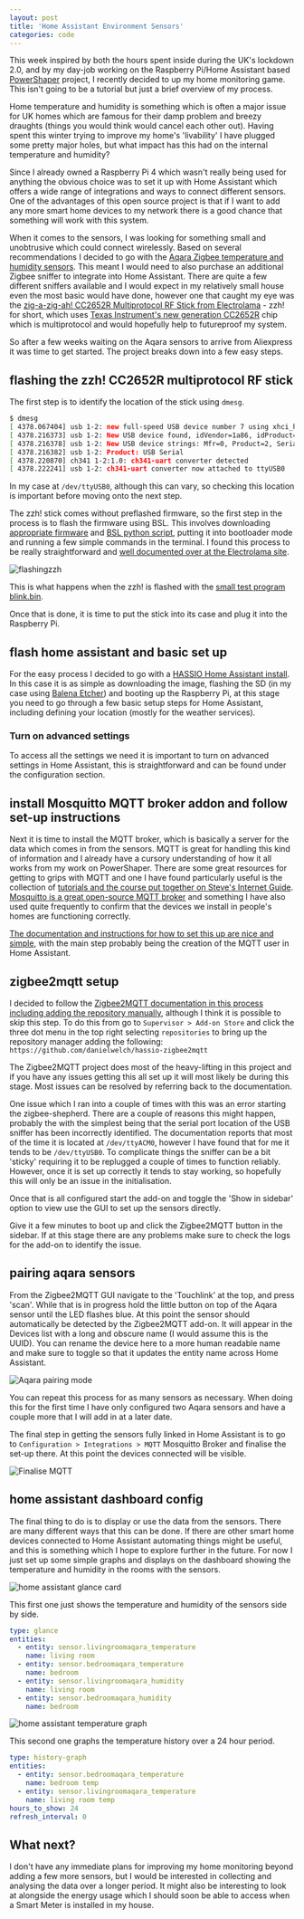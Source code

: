 ```yaml
---
layout: post
title: 'Home Assistant Environment Sensors'
categories: code
---
```


This week inspired by both the hours spent inside during the UK's lockdown 2.0, and by my day-job working on the Raspberry Pi/Home Assistant based [PowerShaper](https://powershaper.io) project, I recently decided to up my home monitoring game. This isn't going to be a  tutorial but just a brief overview of my process.

Home temperature and humidity is something which is often a major issue for UK homes which are famous for their damp problem and breezy draughts (things you would think would cancel each other out). Having spent this winter trying to improve my home's 'livability' I have plugged some pretty major holes, but what impact has this had on the internal temperature and humidity?

Since I already owned a Raspberry Pi 4 which wasn't really being used for anything the obvious choice was to set it up with Home Assistant which offers a wide range of integrations and ways to connect different sensors. One of the advantages of this open source project is that if I want to add any more smart home devices to my network there is a good chance that something will work with this system.

When it comes to the sensors, I was looking for something small and unobtrusive which could connect wirelessly. Based on several recommendations I decided to go with the [Aqara Zigbee temperature and humidity sensors](https://www.aqara.com/en/temperature_humidity_sensor.html). This meant I would need to also purchase an additional Zigbee sniffer to integrate into Home Assistant. There are quite a few different sniffers available and I would expect in my relatively small house even the most basic would have done, however one that caught my eye was the [zig-a-zig-ah! CC2652R Multiprotocol RF Stick from Electrolama](https://electrolama.com/projects/zig-a-zig-ah/) - zzh! for short, which uses [Texas Instrument's new generation CC2652R](https://www.ti.com/product/CC2652R) chip which is multiprotocol and would hopefully help to futureproof my system.

So after a few weeks waiting on the Aqara sensors to arrive from Aliexpress it was time to get started. The project breaks down into a few easy steps.

## flashing the zzh! CC2652R multiprotocol RF stick

The first step is to identify the location of the stick using `dmesg`.

```sh
$ dmesg
[ 4378.067404] usb 1-2: new full-speed USB device number 7 using xhci_hcd
[ 4378.216373] usb 1-2: New USB device found, idVendor=1a86, idProduct=7523, bcdDevice= 2.64
[ 4378.216378] usb 1-2: New USB device strings: Mfr=0, Product=2, SerialNumber=0
[ 4378.216382] usb 1-2: Product: USB Serial
[ 4378.220870] ch341 1-2:1.0: ch341-uart converter detected
[ 4378.222241] usb 1-2: ch341-uart converter now attached to ttyUSB0

```

In my case at `/dev/ttyUSB0`, although this can vary, so checking this location is important before moving onto the next step.

The zzh! stick comes without preflashed firmware, so the first step in the process is to flash the firmware using BSL. This involves downloading [appropriate firmware](https://github.com/Koenkk/Z-Stack-firmware) and [BSL python script](https://github.com/JelmerT/cc2538-bsl), putting it into bootloader mode and running a few simple commands in the terminal. I found this process to be really straightforward and [well documented over at the Electrolama site](https://electrolama.com/projects/zig-a-zig-ah/#user-manual).

![flashingzzh](/assets/img/raspberrypi/flashingzzh.gif)

This is what happens when the zzh! is flashed with the [small test program blink.bin](https://electrolama.com/_assets/blink.bin).

Once that is done, it is time to put the stick into its case and plug it into the Raspberry Pi.

## flash home assistant and basic set up

For the easy process I decided to go with a [HASSIO Home Assistant install](https://www.home-assistant.io/hassio/). In this case it is as simple as downloading the image, flashing the SD (in my case using [Balena Etcher](https://www.balena.io/etcher/)) and booting up the Raspberry Pi, at this stage you need to go through a few basic setup steps for Home Assistant, including defining your location (mostly for the weather services).

### Turn on advanced settings

To access all the settings we need it is important to turn on advanced settings in Home Assistant, this is straightforward and can be found under the configuration section.

## install Mosquitto MQTT broker addon and follow set-up instructions

Next it is time to install the MQTT broker, which is basically a server for the data which comes in from the sensors. MQTT is great for handling this kind of information and I already have a cursory understanding of how it all works from my work on PowerShaper. There are some great resources for getting to grips with MQTT and one I have found particularly useful is the collection of [tutorials and the course put together on Steve's Internet Guide](http://www.steves-internet-guide.com/mqtt-basics-course/). [Mosquitto is a great open-source MQTT broker](https://mosquitto.org/) and something I have also used quite frequently to confirm that the devices we install in people's homes are functioning correctly.

[The documentation and instructions for how to set this up are nice and simple](https://github.com/home-assistant/addons/blob/master/mosquitto/DOCS.md), with the main step probably being the creation of the MQTT user in Home Assistant.

## zigbee2mqtt setup

I decided to follow the [Zigbee2MQTT documentation in this process including adding the repository manually](https://www.zigbee2mqtt.io/), although I think it is possible to skip this step. To do this from go to `Supervisor > Add-on Store` and click the three dot menu in the top right selecting `repositories` to bring up the repository manager adding the following: `https://github.com/danielwelch/hassio-zigbee2mqtt`

The Zigbee2MQTT project does most of the heavy-lifting in this project and if you have any issues getting this all set up it will most likely be during this stage. Most issues can be resolved by referring back to the documentation.

One issue which I ran into a couple of times with this was an error starting the zigbee-shepherd. There are a couple of reasons this might happen, probably the with the simplest being that the serial port location of the USB sniffer has been incorrectly identified. The documentation reports that most of the time it is located at `/dev/ttyACM0`, however I have found that for me it tends to be `/dev/ttyUSB0`. To complicate things the sniffer can be a bit 'sticky' requiring it to be replugged a couple of times to function reliably. However, once it is set up correctly it tends to stay working, so hopefully this will only be an issue in the initialisation.

Once that is all configured start the add-on and toggle the 'Show in sidebar' option to view use the GUI to set up the sensors directly.

Give it a few minutes to boot up and click the Zigbee2MQTT button in the sidebar. If at this stage there are any problems make sure to check the logs for the add-on to identify the issue.

## pairing aqara sensors

From the Zigbee2MQTT GUI navigate to the 'Touchlink' at the top, and press 'scan'. While that is in progress hold the little button on top of the Aqara sensor until the LED flashes blue. At this point the sensor should automatically be detected by the Zigbee2MQTT add-on. It will appear in the Devices list with a long and obscure name (I would assume this is the UUID). You can rename the device here to a more human readable name and make sure to toggle so that it updates the entity name across Home Assistant.

![Aqara pairing mode](/assets/img/raspberrypi/aqarapairing.gif)

You can repeat this process for as many sensors as necessary. When doing this for the first time I have only configured two Aqara sensors and have a couple more that I will add in at a later date.

The final step in getting the sensors fully linked in Home Assistant is to go to `Configuration > Integrations > MQTT` Mosquitto Broker and finalise the set-up there. At this point the devices connected will be visible.

![Finalise MQTT](/assets/img/raspberrypi/MQTTfinalise.png)

## home assistant dashboard config

The final thing to do is to display or use the data from the sensors. There are many different ways that this can be done. If there are other smart home devices connected to Home Assistant automating things might be useful, and this is something which I hope to explore further in the future. For now I just set up some simple graphs and displays on the dashboard showing the temperature and humidity in the rooms with the sensors.

![home assistant glance card](/assets/img/raspberrypi/ha-temp-glance.png)

This first one just shows the temperature and humidity of the sensors side by side.

```yaml
type: glance
entities:
  - entity: sensor.livingroomaqara_temperature
    name: living room
  - entity: sensor.bedroomaqara_temperature
    name: bedroom
  - entity: sensor.livingroomaqara_humidity
    name: living room
  - entity: sensor.bedroomaqara_humidity
    name: bedroom
```

![home assistant temperature graph](/assets/img/raspberrypi/ha-temp-graph.png)

This second one graphs the temperature history over a 24 hour period.

```yaml
type: history-graph
entities:
  - entity: sensor.bedroomaqara_temperature
    name: bedroom temp
  - entity: sensor.livingroomaqara_temperature
    name: living room temp
hours_to_show: 24
refresh_interval: 0
```

## What next?

I don't have any immediate plans for improving my home monitoring beyond adding a few more sensors, but I would be interested in collecting and analysing the data over a longer period. It might also be interesting to look at alongside the energy usage which I should soon be able to access when a Smart Meter is installed in my house.
